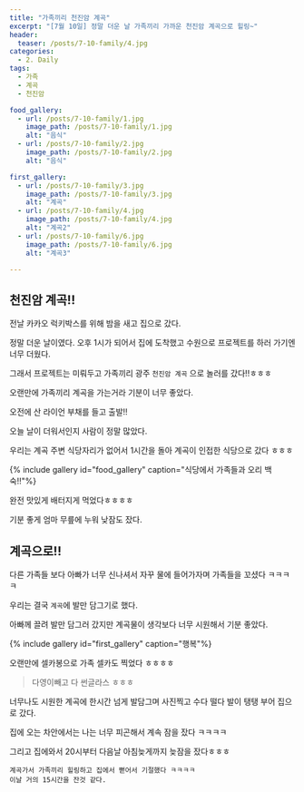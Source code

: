 ```yaml
---
title: "가족끼리 천진암 계곡"
excerpt: "[7월 10일] 정말 더운 날 가족끼리 가까운 천진암 계곡으로 힐링~"
header:
  teaser: /posts/7-10-family/4.jpg
categories:
  - 2. Daily
tags:
  - 가족
  - 계곡
  - 천진암

food_gallery:
  - url: /posts/7-10-family/1.jpg
    image_path: /posts/7-10-family/1.jpg
    alt: "음식"
  - url: /posts/7-10-family/2.jpg
    image_path: /posts/7-10-family/2.jpg
    alt: "음식"

first_gallery:
  - url: /posts/7-10-family/3.jpg
    image_path: /posts/7-10-family/3.jpg
    alt: "계곡"
  - url: /posts/7-10-family/4.jpg
    image_path: /posts/7-10-family/4.jpg
    alt: "계곡2"
  - url: /posts/7-10-family/6.jpg
    image_path: /posts/7-10-family/6.jpg
    alt: "계곡3"

---
```


## 천진암 계곡!!



전날 카카오 럭키박스를 위해 밤을 새고 집으로 갔다.

정말 더운 날이였다. 오후 1시가 되어서 집에 도착했고 수원으로 프로젝트를 하러 가기엔 너무 더웠다.

그래서 프로젝트는 미뤄두고 가족끼리 광주 `천진암 계곡` 으로 놀러를 갔다!!ㅎㅎㅎ

오랜만에 가족끼리 계곡을 가는거라 기분이 너무 좋았다.

오전에 산 라이언 부채를 들고 출발!!

오늘 날이 더워서인지 사람이 정말 많았다.

우리는 계곡 주변 식당자리가 없어서 1시간을 돌아 계곡이 인접한 식당으로 갔다 ㅎㅎㅎ

{% include gallery id="food_gallery" caption="식당에서 가족들과 오리 백숙!!"%}

완전 맛있게 배터지게 먹었다ㅎㅎㅎㅎ

기분 좋게 엄마 무릎에 누워 낮잠도 잤다.


## 계곡으로!!

다른 가족들 보다 아빠가 너무 신나셔서 자꾸 물에 들어가자며 가족들을 꼬셨다 ㅋㅋㅋㅋ

우리는 결국 `계곡`에 발만 담그기로 했다.

아빠께 끌려 발만 담그러 갔지만 계곡물이 생각보다 너무 시원해서 기분 좋았다.

{% include gallery id="first_gallery" caption="행복"%}

오랜만에 셀카봉으로 가족 셀카도 찍었다 ㅎㅎㅎㅎ

> 다영이빼고 다 썬글라스 ㅎㅎㅎ

너무나도 시원한 계곡에  한시간 넘게 발담그며 사진찍고 수다 떨다 발이 탱탱 부어 집으로 갔다.

집에 오는 차안에서는 나는 너무 피곤해서 계속 잠을 잤다 ㅋㅋㅋㅋ

그리고 집에와서 20시부터 다음날 아침늦게까지 늦잠을 잤다ㅎㅎㅎ

```
계곡가서 가족끼리 힐링하고 집에서 뻗어서 기절했다 ㅋㅋㅋㅋ
이날 거의 15시간을 잔것 같다.
```